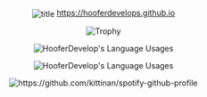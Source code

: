 <p align="center">
  <img align="center" src="https://cdn.discordapp.com/attachments/738968109288914976/739647896948834484/hoofertransparent.png" alt="title">
  <a href="https://hooferdevelops.github.io">https://hooferdevelops.github.io</a>
</p>
<p align="center">
  <img align="center" src="https://github-profile-trophy.vercel.app/?username=hooferdevelops&theme=onedark" alt="Trophy">
</p>
<p align="center">
  <img align="center" src="https://github-readme-stats.vercel.app/api?username=HooferDevelops&show_icons=true&theme=dracula" alt="HooferDevelop's Language Usages">
</p>
<p align="center">
  <img align="center" src="https://github-readme-stats.vercel.app/api/top-langs/?username=HooferDevelops&hide=css&theme=dracula" alt="HooferDevelop's Language Usages">
</p>
<p align="center">
   <img align="center" src="https://spotify-github-profile.vercel.app/api/view?uid=txd7m4lz52odnldvjgzm6m3xa&cover_image=true&theme=default&bar_color_cover=true" alt="https://github.com/kittinan/spotify-github-profile">
</p>
